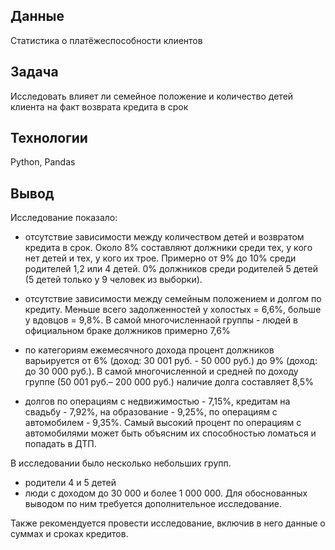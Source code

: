 ## Данные
Статистика о платёжеспособности клиентов 

## Задача 
Исследовать влияет ли семейное положение и количество детей клиента на факт возврата кредита в срок

## Технологии
Python, Pandas

## Вывод
Исследование показало:

- отсутствие зависимости между количеством детей и возвратом кредита в срок. Около 8% составляют должники среди тех, у кого нет детей и тех, у кого их трое. Примерно от 9% до 10% среди родителей 1,2 или 4 детей. 0% должников среди родителей 5 детей (5 детей только у 9 человек из выборки).

- отсутствие зависимости между семейным положением и долгом по кредиту. Меньше всего задолженностей у холостых = 6,6%, больше у вдовцов = 9,8%. В самой многочисленнаой группы - людей в официальном браке должников примерно 7,6%

- по категориям ежемесячного дохода процент должников варьируется от 6% (доход: 30 001 руб. - 50 000 руб.) до 9% (доход: до 30 000 руб.). В самой многочисленной и средней по доходу группе (50 001 руб.– 200 000 руб.) наличие долга составляет 8,5%

- долгов по операциям с недвижимостью - 7,15%, кредитам на свадьбу - 7,92%, на образование - 9,25%, по операциям с автомобилем - 9,35%. Самый высокий процент по операциям с автомобилями может быть объясним их способностью ломаться и попадать в ДТП. 

В исследовании было несколько небольших групп. 
- родители  4 и 5 детей
- люди с доходом до 30 000 и более 1 000 000. 
Для обоснованных выводом по ним требуется дополнительное исследование.

Также рекомендуется провести исследование, включив в него данные о суммах и сроках кредитов. 
